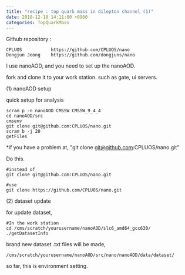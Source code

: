```yaml
---
title: "recipe : top quark mass in dilepton channel (1)"
date: 2018-12-18 14:11:00 +0900
categories: TopQuarkMass
---
```

Github repository : 
```
CPLUOS           https://github.com/CPLUOS/nano 
Dongjun Jeong    https://github.com/dongjuns/nano 
```
I use nanoAOD, and you need to set up the nanoAOD.

fork and clone it to your work station. such as gate, ui servers.

(1) nanoAOD setup

quick setup for analysis
```
scram p -n nanoAOD CMSSW CMSSW_9_4_4
cd nanoAOD/src
cmsenv
git clone git@github.com:CPLUOS/nano.git
scram b -j 20
getFiles
```

*if you have a problem at,
"git clone git@github.com:CPLUOS/nano.git"    

Do this.
```
#instead of
git clone git@github.com:CPLUOS/nano.git

#use        
git clone https://github.com/CPLUOS/nano.git
```

(2) dataset update

for update dataset,
```
#In the work station
cd /cms/scratch/yourusername/nanoAOD/slc6_amd64_gcc630/
./getDatasetInfo
```

brand new dataset .txt files will be made, 
```
/cms/scratch/yourusername/nanoAOD/src/nano/nanoAOD/data/dataset/
```


so far, this is environment setting.
